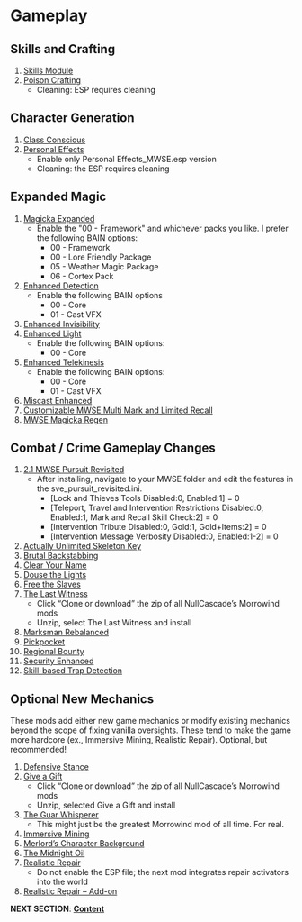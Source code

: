 # Gameplay 

## Skills and Crafting
1. [Skills Module](https://www.nexusmods.com/morrowind/mods/46034?tab=files)
1. [Poison Crafting](https://www.nexusmods.com/morrowind/mods/45729?tab=files)
	- Cleaning: ESP requires cleaning

## Character Generation
1. [Class Conscious](https://www.nexusmods.com/morrowind/mods/46902?tab=files)
1. [Personal Effects](https://www.nexusmods.com/morrowind/mods/45338?tab=files)
	- Enable only Personal Effects_MWSE.esp version
	- Cleaning: the ESP requires cleaning
	
## Expanded Magic
1. [Magicka Expanded](https://www.nexusmods.com/morrowind/mods/47111?tab=files)
	- Enable the "00 - Framework" and whichever packs you like. I prefer the following BAIN options:
		- 00 - Framework
		- 00 - Lore Friendly Package
		- 05 - Weather Magic Package
		- 06 - Cortex Pack
1. [Enhanced Detection](https://www.nexusmods.com/morrowind/mods/47480?tab=files)
	- Enable the following BAIN options
		- 00 - Core
		- 01 - Cast VFX
1. [Enhanced Invisibility](https://www.nexusmods.com/morrowind/mods/47565?tab=files)
1. [Enhanced Light](https://www.nexusmods.com/morrowind/mods/47672?tab=files)
	- Enable the following BAIN options:
		- 00 - Core
1. [Enhanced Telekinesis](https://www.nexusmods.com/morrowind/mods/47534?tab=files)
	- Enable the following BAIN options:
		- 00 - Core
		- 01 - Cast VFX
1. [Miscast Enhanced](https://www.nexusmods.com/morrowind/mods/47948?tab=files)
1. [Customizable MWSE Multi Mark and Limited Recall](https://www.nexusmods.com/morrowind/mods/47065?tab=files)
1. [MWSE Magicka Regen](https://www.nexusmods.com/morrowind/mods/48129?tab=files)

## Combat / Crime Gameplay Changes
1. [2.1 MWSE Pursuit Revisited](https://www.nexusmods.com/morrowind/mods/45904?tab=files)
	- After installing, navigate to your MWSE folder and edit the features in the sve_pursuit_revisited.ini. 
		- [Lock and Thieves Tools Disabled:0, Enabled:1] = 0
		- [Teleport, Travel and Intervention Restrictions Disabled:0, Enabled:1, Mark and Recall Skill Check:2] = 0
		- [Intervention Tribute Disabled:0, Gold:1, Gold+Items:2] = 0
		- [Intervention Message Verbosity Disabled:0, Enabled:1-2] = 0
1. [Actually Unlimited Skeleton Key](https://www.nexusmods.com/morrowind/mods/47972?tab=files)
1. [Brutal Backstabbing](https://www.nexusmods.com/morrowind/mods/45890?tab=files)
1. [Clear Your Name](https://www.nexusmods.com/morrowind/mods/43786?tab=files)
1. [Douse the Lights](https://www.nexusmods.com/morrowind/mods/47980?tab=files)
1. [Free the Slaves](https://www.nexusmods.com/morrowind/mods/45191?tab=files)
1. [The Last Witness](https://github.com/NullCascade/morrowind-mods)
	- Click “Clone or download” the zip of all NullCascade’s Morrowind mods
	- Unzip, select The Last Witness and install
1. [Marksman Rebalanced](https://www.nexusmods.com/morrowind/mods/46715?tab=files)
1. [Pickpocket](https://www.nexusmods.com/morrowind/mods/47581?tab=files)
1. [Regional Bounty](https://www.nexusmods.com/morrowind/mods/47285?tab=files)
1. [Security Enhanced](https://www.nexusmods.com/morrowind/mods/47038?tab=files)
1. [Skill-based Trap Detection](https://www.nexusmods.com/morrowind/mods/47120?tab=files)

## Optional New Mechanics
These mods add either new game mechanics or modify existing mechanics beyond the scope of fixing vanilla oversights. These tend to make the game more hardcore (ex., Immersive Mining, Realistic Repair). Optional, but recommended!
1. [Defensive Stance](https://www.nexusmods.com/morrowind/mods/46845?tab=files)
1. [Give a Gift](https://github.com/NullCascade/morrowind-mods)
	- Click “Clone or download” the zip of all NullCascade’s Morrowind mods
	- Unzip, selected Give a Gift and install
1. [The Guar Whisperer](https://www.nexusmods.com/morrowind/mods/48247?tab=files)
	- This might just be the greatest Morrowind mod of all time. For real.
1. [Immersive Mining](https://www.nexusmods.com/morrowind/mods/46041?tab=files)
1. [Merlord’s Character Background](https://www.nexusmods.com/morrowind/mods/46795?tab=files)
1. [The Midnight Oil](https://www.nexusmods.com/morrowind/mods/48293?tab=files)
1. [Realistic Repair](https://www.nexusmods.com/morrowind/mods/46673?tab=files)
	- Do not enable the ESP file; the next mod integrates repair activators into the world
1. [Realistic Repair – Add-on](https://mega.nz/folder/S1gC3ShI#WkcS9xC00nb27ZZZAJ0ZKQ)

**NEXT SECTION**:
[**Content**](https://github.com/doublemoulinet/Morrowind-Modular-Mod-Guide/blob/master/CONTENT.md)